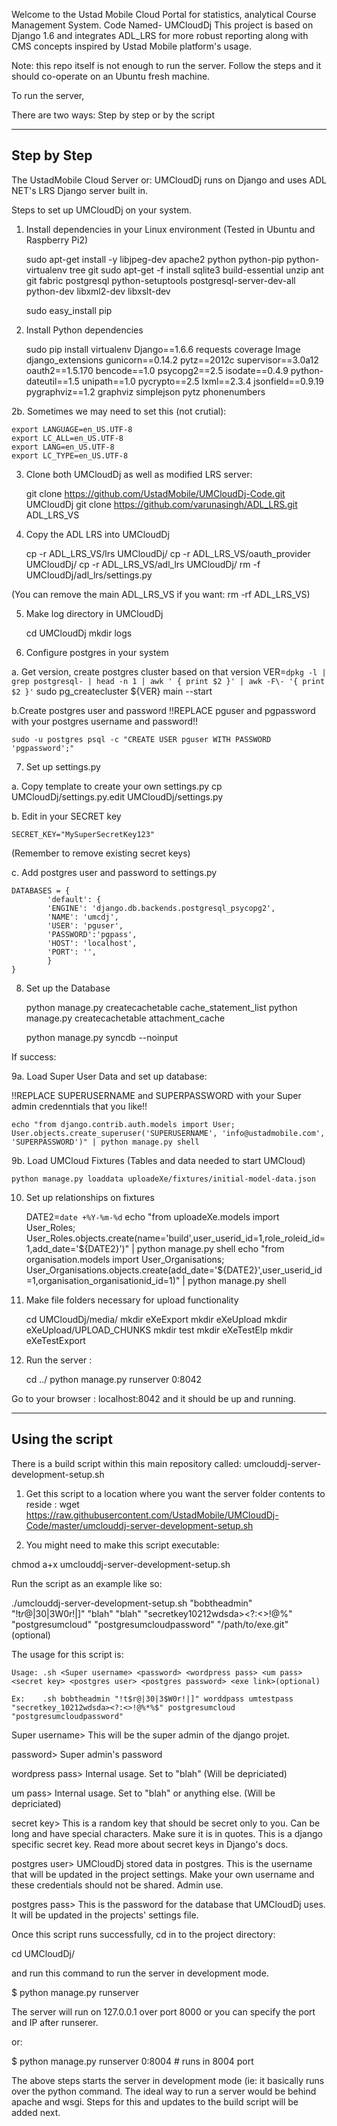 
Welcome to the Ustad Mobile Cloud Portal for statistics, analytical Course Management System. Code Named- UMCloudDj
This project is based on Django 1.6 and integrates ADL_LRS for more robust reporting along with CMS concepts inspired by Ustad Mobile platform's usage. 


Note: this repo itself is not enough to run the server. Follow the steps and it should co-operate on an Ubuntu fresh machine. 

To run the server, 

There are two ways: Step by step or by the script

--------------------------------------------------------------
Step by Step
--------------------------------------------------------------


The UstadMobile Cloud Server or: UMCloudDj runs on Django and uses ADL NET's LRS Django server built in.

Steps to set up UMCloudDj on your system.

1. Install dependencies in your Linux environment (Tested in Ubuntu and Raspberry Pi2)

	sudo apt-get install -y libjpeg-dev apache2  python  python-pip python-virtualenv  tree  git sudo apt-get -f install  sqlite3  build-essential  unzip  ant  git  fabric  postgresql  python-setuptools  postgresql-server-dev-all  python-dev libxml2-dev libxslt-dev

	sudo easy_install pip

2. Install Python dependencies

	sudo pip install virtualenv Django==1.6.6 requests coverage Image django_extensions gunicorn==0.14.2 pytz==2012c supervisor==3.0a12 oauth2==1.5.170 bencode==1.0 psycopg2==2.5 isodate==0.4.9 python-dateutil==1.5 unipath==1.0 pycrypto==2.5 lxml==2.3.4 jsonfield==0.9.19 pygraphviz==1.2 graphviz simplejson pytz phonenumbers

2b. Sometimes we may need to set this (not crutial):

	export LANGUAGE=en_US.UTF-8
	export LC_ALL=en_US.UTF-8
	export LANG=en_US.UTF-8
	export LC_TYPE=en_US.UTF-8

3. Clone both UMCloudDj as well as modified LRS server:

	git clone https://github.com/UstadMobile/UMCloudDj-Code.git UMCloudDj
	git clone https://github.com/varunasingh/ADL_LRS.git ADL_LRS_VS

4. Copy the ADL LRS into UMCloudDj 

	cp -r ADL_LRS_VS/lrs UMCloudDj/ 
	cp -r ADL_LRS_VS/oauth_provider UMCloudDj/
	cp -r ADL_LRS_VS/adl_lrs UMCloudDj/
	rm -f UMCloudDj/adl_lrs/settings.py

(You can remove the main ADL_LRS_VS if you want: rm -rf ADL_LRS_VS)

5. Make log directory in UMCloudDj

	cd UMCloudDj
	mkdir logs

6. Configure postgres in your system

a. Get version, create postgres cluster based on that version
	VER=`dpkg -l | grep postgresql- | head -n 1 | awk ' { print $2 }' | awk -F\- '{ print $2 }'`
	sudo pg_createcluster ${VER} main --start

b.Create postgres user and password 
!!REPLACE pguser and pgpassword with your postgres username and password!!

	sudo -u postgres psql -c "CREATE USER pguser WITH PASSWORD 'pgpassword';"


7. Set up settings.py

a. Copy template to create your own settings.py
	cp UMCloudDj/settings.py.edit UMCloudDj/settings.py

b. Edit in your SECRET key 

	SECRET_KEY="MySuperSecretKey123"
(Remember to remove existing secret keys)

c. Add postgres user and password to settings.py 

	DATABASES = {
    	    'default': {
            'ENGINE': 'django.db.backends.postgresql_psycopg2',
            'NAME': 'umcdj',
            'USER': 'pguser',
            'PASSWORD':'pgpass',
            'HOST': 'localhost',
            'PORT': '',
    	    }
	}

8. Set up the Database

	python manage.py createcachetable cache_statement_list
	python manage.py createcachetable attachment_cache

	python manage.py syncdb --noinput 

If success: 


9a. Load Super User Data and set up database:

!!REPLACE SUPERUSERNAME and SUPERPASSWORD with your Super admin credenntials that you like!!

	echo "from django.contrib.auth.models import User; User.objects.create_superuser('SUPERUSERNAME', 'info@ustadmobile.com', 'SUPERPASSWORD')" | python manage.py shell

9b. Load UMCloud Fixtures (Tables and data needed to start UMCloud)

	python manage.py loaddata uploadeXe/fixtures/initial-model-data.json

10. Set up relationships on fixtures 

	DATE2=`date +%Y-%m-%d`
	echo "from uploadeXe.models import User_Roles; User_Roles.objects.create(name='build',user_userid_id=1,role_roleid_id=1,add_date='${DATE2}')" | python manage.py shell
	echo "from organisation.models import User_Organisations; User_Organisations.objects.create(add_date='${DATE2}',user_userid_id=1,organisation_organisationid_id=1)" | python manage.py shell

11. Make file folders necessary for upload functionality

	cd UMCloudDj/media/
	mkdir eXeExport
	mkdir eXeUpload
	mkdir eXeUpload/UPLOAD_CHUNKS
	mkdir test
	mkdir eXeTestElp
	mkdir eXeTestExport


12. Run the server :

	cd ../
	python manage.py runserver 0:8042 

Go to your browser : localhost:8042 and it should be up and running. 





--------------------------------------------------------------
Using the script
--------------------------------------------------------------

There is a build script within this main repository called: umclouddj-server-development-setup.sh  

1. Get this script to a location where you want the server folder contents to reside :
 wget https://raw.githubusercontent.com/UstadMobile/UMCloudDj-Code/master/umclouddj-server-development-setup.sh

2. You might need to make this script executable:

chmod a+x umclouddj-server-development-setup.sh

Run the script as an example like so:

./umclouddj-server-development-setup.sh "bobtheadmin" "!t$r@|30|3$W0r!|]" "blah" "blah" "secretkey10212wdsda><?:<>!@%" "postgresumcloud" "postgresumcloudpassword" "/path/to/exe.git"(optional)


The usage for this script is: 

    Usage: .sh <Super username> <password> <wordpress pass> <um pass> <secret key> <postgres user> <postgres password> <exe link>(optional)

    Ex:    .sh bobtheadmin "!t$r@|30|3$W0r!|]" worddpass umtestpass "secretkey_10212wdsda><?:<>!@%*%$" postgresumcloud "postgresumcloudpassword" 


Super username> This will be the super admin of the django projet.

password> Super admin's password

wordpress pass> Internal usage. Set to "blah" (Will be depriciated)

um pass> Internal usage. Set to "blah" or anything else. (Will be depriciated)

secret key> This is a random key that should be secret only to you. Can be long and have special characters. Make sure it is in quotes. This is a django specific secret key. Read more about secret keys in Django's docs.

postgres user> UMCloudDj stored data in postgres. This is the username that will be updated in the project settings. Make your own username and these credentials should not be shared. Admin use.

postgres pass> This is the password for the database that UMCloudDj uses. It will be updated in the projects' settings file. 



Once this script runs successfully, cd in to the project directory:

cd UMCloudDj/

and run this command to run the server in development mode. 


$ python manage.py runserver 

The server will run on 127.0.0.1 over port 8000 or you can specify the port and IP after runserer. 

or:

$ python manage.py runserver 0:8004 # runs in 8004 port


The above steps starts the server in development mode (ie: it basically runs over the python command. The ideal way to run a server would be behind apache and wsgi. Steps for this and updates to the build script will be added next.




